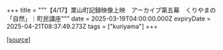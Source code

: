 +++
title = """【4/17】栗山町記録映像上映　アーカイブ第五幕　くりやまの「自然」｜町民講座"""
date = 2025-03-19T04:00:00.000Z
expiryDate = 2025-04-21T08:37:49.273Z
tags = ["kuriyama"]
+++


[[source]](https://www.town.kuriyama.hokkaido.jp/site/tyouminkouza/30375.html)
